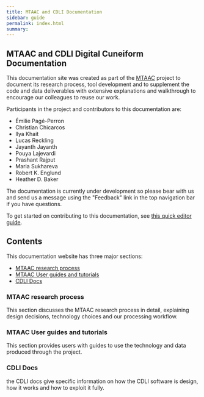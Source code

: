```yaml
---
title: MTAAC and CDLI Documentation
sidebar: guide
permalink: index.html
summary:
---
```


## MTAAC and CDLI Digital Cuneiform Documentation
This documentation site was created as part of the [MTAAC](https://cdli-gh.github.io/mtaac/) project to document its research process, tool development and to supplement the code and data deliverables with extensive explanations and walkthrough to encourage our colleagues to reuse our work.

Participants in the project and contributors to this documentation are:

- Émilie Pagé-Perron  
- Christian Chicarcos  
- Ilya Khait  
- Lucas Reckling  
- Jayanth Jayanth  
- Pouya Lajevardi  
- Prashant Rajput  
- Maria Sukhareva  
- Robert K. Englund  
- Heather D. Baker  


The documentation is currently under development so please bear with us and send us a message using the "Feedback" link in the top navigation bar if you have questions.

To get started on contributing to this documentation, see [this quick editor guide](http://cdli-gh.github.io/guide_docs_edit.html).


## Contents

This documentation website has three major sections:  
- [MTAAC research process](http://cdli-gh.github.io/research_introduction.html)  
- [MTAAC User guides and tutorials](http://cdli-gh.github.io/guide_introduction.html)   
- [CDLI Docs](http://cdli-gh.github.io/cdli_introduction.html)   

### MTAAC research process
This section discusses the MTAAC research process in detail, explaining design decisions, technology choices and our processing workflow.

### MTAAC User guides and tutorials
This section provides users with guides to use the technology and data produced through the project.

### CDLI Docs
the CDLI docs give specific information on how the CDLI software is design, how it works and how to exploit it fully.
